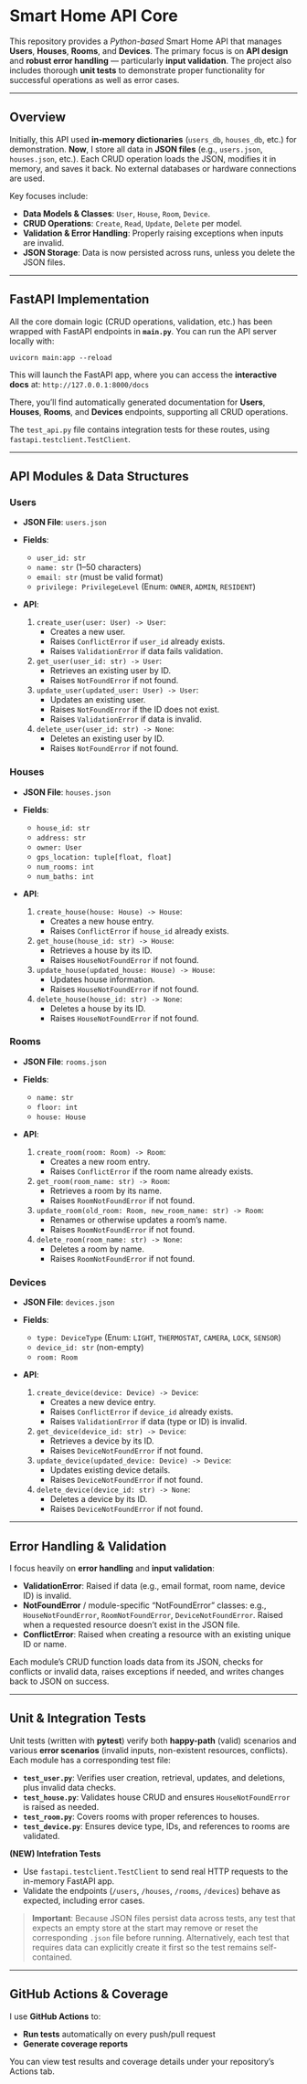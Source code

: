# Smart Home API Core

This repository provides a *Python-based* Smart Home API that manages **Users**, **Houses**, **Rooms**, and **Devices**. The primary focus is on **API design** and **robust error handling** &mdash; particularly **input validation**. The project also includes thorough **unit tests** to demonstrate proper functionality for successful operations as well as error cases.

---

## Overview
Initially, this API used **in-memory dictionaries** (`users_db`, `houses_db`, etc.) for demonstration. **Now**, I store all data in **JSON files** (e.g., `users.json`, `houses.json`, etc.). Each CRUD operation loads the JSON, modifies it in memory, and saves it back. No external databases or hardware connections are used.

Key focuses include:
- **Data Models & Classes**: `User`, `House`, `Room`, `Device`.  
- **CRUD Operations**: `Create`, `Read`, `Update`, `Delete` per model.  
- **Validation & Error Handling**: Properly raising exceptions when inputs are invalid.  
- **JSON Storage**: Data is now persisted across runs, unless you delete the JSON files.

---

## FastAPI Implementation

All the core domain logic (CRUD operations, validation, etc.) has been wrapped with FastAPI endpoints in **`main.py`**. You can run the API server locally with:

```uvicorn main:app --reload```

This will launch the FastAPI app, where you can access the **interactive docs** at: 
```http://127.0.0.1:8000/docs```

There, you’ll find automatically generated documentation for **Users**, **Houses**, **Rooms**, and **Devices** endpoints, supporting all CRUD operations.

The ```test_api.py``` file contains integration tests for these routes, using ```fastapi.testclient.TestClient```.

---

## API Modules & Data Structures

### Users
- **JSON File**: `users.json`  
- **Fields**:
  - `user_id: str`  
  - `name: str` (1–50 characters)  
  - `email: str` (must be valid format)  
  - `privilege: PrivilegeLevel` (Enum: `OWNER`, `ADMIN`, `RESIDENT`)  

- **API**:
  1. `create_user(user: User) -> User`:  
     - Creates a new user.  
     - Raises `ConflictError` if `user_id` already exists.  
     - Raises `ValidationError` if data fails validation.  
  2. `get_user(user_id: str) -> User`:  
     - Retrieves an existing user by ID.  
     - Raises `NotFoundError` if not found.  
  3. `update_user(updated_user: User) -> User`:  
     - Updates an existing user.  
     - Raises `NotFoundError` if the ID does not exist.  
     - Raises `ValidationError` if data is invalid.  
  4. `delete_user(user_id: str) -> None`:  
     - Deletes an existing user by ID.  
     - Raises `NotFoundError` if not found.  

### Houses
- **JSON File**: `houses.json`  
- **Fields**:
  - `house_id: str`  
  - `address: str`  
  - `owner: User`  
  - `gps_location: tuple[float, float]`  
  - `num_rooms: int`  
  - `num_baths: int`  

- **API**:
  1. `create_house(house: House) -> House`:  
     - Creates a new house entry.  
     - Raises `ConflictError` if `house_id` already exists.  
  2. `get_house(house_id: str) -> House`:  
     - Retrieves a house by its ID.  
     - Raises `HouseNotFoundError` if not found.  
  3. `update_house(updated_house: House) -> House`:  
     - Updates house information.  
     - Raises `HouseNotFoundError` if not found.  
  4. `delete_house(house_id: str) -> None`:  
     - Deletes a house by its ID.  
     - Raises `HouseNotFoundError` if not found.  

### Rooms
- **JSON File**: `rooms.json`  
- **Fields**:
  - `name: str`  
  - `floor: int`  
  - `house: House`  

- **API**:
  1. `create_room(room: Room) -> Room`:  
     - Creates a new room entry.  
     - Raises `ConflictError` if the room name already exists.  
  2. `get_room(room_name: str) -> Room`:  
     - Retrieves a room by its name.  
     - Raises `RoomNotFoundError` if not found.  
  3. `update_room(old_room: Room, new_room_name: str) -> Room`:  
     - Renames or otherwise updates a room’s name.  
     - Raises `RoomNotFoundError` if not found.  
  4. `delete_room(room_name: str) -> None`:  
     - Deletes a room by name.  
     - Raises `RoomNotFoundError` if not found.  

### Devices
- **JSON File**: `devices.json`  
- **Fields**:
  - `type: DeviceType` (Enum: `LIGHT`, `THERMOSTAT`, `CAMERA`, `LOCK`, `SENSOR`)  
  - `device_id: str` (non-empty)  
  - `room: Room`  

- **API**:
  1. `create_device(device: Device) -> Device`:  
     - Creates a new device entry.  
     - Raises `ConflictError` if `device_id` already exists.  
     - Raises `ValidationError` if data (type or ID) is invalid.  
  2. `get_device(device_id: str) -> Device`:  
     - Retrieves a device by its ID.  
     - Raises `DeviceNotFoundError` if not found.  
  3. `update_device(updated_device: Device) -> Device`:  
     - Updates existing device details.  
     - Raises `DeviceNotFoundError` if not found.  
  4. `delete_device(device_id: str) -> None`:  
     - Deletes a device by its ID.  
     - Raises `DeviceNotFoundError` if not found.  

---

## Error Handling & Validation
I focus heavily on **error handling** and **input validation**:

- **ValidationError**: Raised if data (e.g., email format, room name, device ID) is invalid.  
- **NotFoundError** / module-specific “NotFoundError” classes: e.g., `HouseNotFoundError`, `RoomNotFoundError`, `DeviceNotFoundError`. Raised when a requested resource doesn’t exist in the JSON file.  
- **ConflictError**: Raised when creating a resource with an existing unique ID or name.  

Each module’s CRUD function loads data from its JSON, checks for conflicts or invalid data, raises exceptions if needed, and writes changes back to JSON on success.

---

## Unit & Integration Tests
Unit tests (written with **pytest**) verify both **happy-path** (valid) scenarios and various **error scenarios** (invalid inputs, non-existent resources, conflicts). Each module has a corresponding test file:

- **`test_user.py`**: Verifies user creation, retrieval, updates, and deletions, plus invalid data checks.  
- **`test_house.py`**: Validates house CRUD and ensures `HouseNotFoundError` is raised as needed.  
- **`test_room.py`**: Covers rooms with proper references to houses.  
- **`test_device.py`**: Ensures device type, IDs, and references to rooms are validated.  

**(NEW) Intefration Tests**
- Use ```fastapi.testclient.TestClient``` to send real HTTP requests to the in-memory FastAPI app.
- Validate the endpoints (```/users```, ```/houses```, ```/rooms```, ```/devices```) behave as expected, including error cases.

> **Important**: Because JSON files persist data across tests, any test that expects an empty store at the start may remove or reset the corresponding `.json` file before running. Alternatively, each test that requires data can explicitly create it first so the test remains self-contained.

---

## GitHub Actions & Coverage
I use **GitHub Actions** to:
- **Run tests** automatically on every push/pull request  
- **Generate coverage reports**  

You can view test results and coverage details under your repository’s Actions tab.